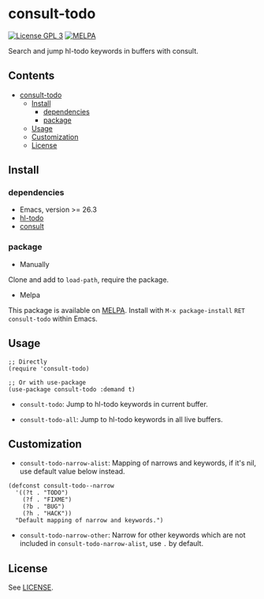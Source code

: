 # consult-todo

[![License GPL 3](https://img.shields.io/badge/license-GPL_3-green.svg?style=flat)](LICENSE)
[![MELPA](http://melpa.org/packages/consult-todo-badge.svg)](http://melpa.org/#/consult-todo)

Search and jump hl-todo keywords in buffers with consult.

<!-- markdown-toc start -->

## Contents

- [consult-todo](#consult-todo)
  - [Install](#install)
    - [dependencies](#dependencies)
    - [package](#package)
  - [Usage](#usage)
  - [Customization](#customization)
  - [License](#license)

<!-- markdown-toc end -->

## Install

### dependencies

- Emacs, version >= 26.3
- [hl-todo](https://github.com/tarsius/hl-todo)
- [consult](https://github.com/minad/consult)

### package

- Manually

Clone and add to `load-path`, require the package.

- Melpa

This package is available on [MELPA].
Install with `M-x package-install` `RET` `consult-todo` within Emacs.

## Usage

```elisp
;; Directly
(require 'consult-todo)

;; Or with use-package
(use-package consult-todo :demand t)
```

- `consult-todo`: Jump to hl-todo keywords in current buffer.

- `consult-todo-all`: Jump to hl-todo keywords in all live buffers.

## Customization

- `consult-todo-narrow-alist`: Mapping of narrows and keywords, if it's nil, use default value below instead.

```emacs-lisp
(defconst consult-todo--narrow
  '((?t . "TODO")
    (?f . "FIXME")
    (?b . "BUG")
    (?h . "HACK"))
  "Default mapping of narrow and keywords.")
```

- `consult-todo-narrow-other`: Narrow for other keywords which are not included in `consult-todo-narrow-alist`, use `.` by default.

## License

See [LICENSE](LICENSE).

[melpa]: http://melpa.org/#/consult-todo
